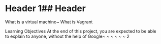 # Header 1## Header 
What is a virtual machine~
What is Vagrant

Learning Objectives
At the end of this project, you are expected to be able to explain to anyone, without the help of Google~
~
~ ~
~
~
2
